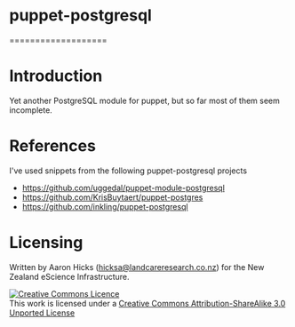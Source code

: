 # puppet-postgresql
===================

# Introduction

Yet another PostgreSQL module for puppet, but so far most of them seem incomplete.

# References

I've used snippets from  the following puppet-postgresql projects
* https://github.com/uggedal/puppet-module-postgresql 
* https://github.com/KrisBuytaert/puppet-postgres
* https://github.com/inkling/puppet-postgresql

# Licensing

Written by Aaron Hicks (hicksa@landcareresearch.co.nz) for the New Zealand eScience Infrastructure.

<a rel="license" href="http://creativecommons.org/licenses/by-sa/3.0/"><img alt="Creative Commons Licence" style="border-width:0" src="http://i.creativecommons.org/l/by-sa/3.0/88x31.png" /></a><br />This work is licensed under a <a rel="license" href="http://creativecommons.org/licenses/by-sa/3.0/">Creative Commons Attribution-ShareAlike 3.0 Unported License</a>
